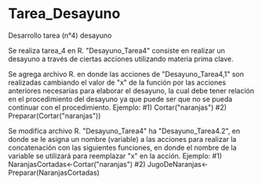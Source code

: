 ﻿# Tarea_Desayuno
Desarrollo tarea (n°4) desayuno

Se realiza tarea_4 en R. "Desayuno_Tarea4" consiste en realizar un desayuno a través de ciertas acciones
utilizando materia prima clave.

Se agrega archivo R. en donde las acciones de "Desayuno_Tarea4,1" son realizadas cambiando el valor de "x" de la 
función por las acciones anteriores necesarias para elaborar el desayuno, la cual debe tener relación en el procedimiento del desayuno ya que puede ser que no se pueda continuar con el procedimiento.
Ejemplo:
#1) 
   Cortar("naranjas")
#2)
   Preparar(Cortar("naranjas"))

Se modifica archivo R. "Desayuno_Tarea4" ha "Desayuno_Tarea4.2", en donde se le asigna un nombre (variable) a 
las acciones para realizar la concatenación con las siguientes funciones, en donde el  nombre de la variable se
utilizará para reemplazar "x" en la acción.
Ejemplo:
#1) 
   NaranjasCortadas<-Cortar("naranjas")
#2)
   JugoDeNaranjas<-Preparar(NaranjasCortadas)
